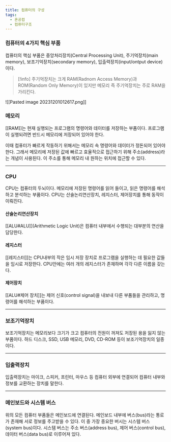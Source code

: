 ```yaml
---
title: 컴퓨터의 구성
tags:
  - 혼공컴
  - 컴퓨터구조
---
```

### 컴퓨터의 4가지 핵심 부품

컴퓨터의 핵심 부품은 중앙처리장치(Central Processing Unit), 주기억장치(main memory), 보조기억장치(secondary memory), 입출력장치(input/ontput device)이다.

> [!info]
> 주기억장치는 크게 RAM(Radnom Access Memory)과 ROM(Random Only Memory)이 있지만 메모리 즉 주기억장치는 주로 RAM을 가리킨다.

![[Pasted image 20231201012617.png]]

### 메모리

[[RAM]]는 현재 실행되는 프로그램의 명령어와 데이터를 저장하는 부품이다. 프로그램이 실행되려면 반드시 메모리에 저장되어 있어야 한다.

이때 컴퓨터가 빠르게 작동하기 위해서는 메모리 속 명령어와 데이터가 정돈되어 있어야 한다. 그래서 메모리에 저장된 값에 빠르고 효율적으로 접근하기 위해 주소(address)라는 개념이 사용된다. 이 주소를 통해 메모리 내 원하는 위치에 접근할 수 있다.

---
### CPU

CPU는 컴퓨터의 두뇌이다. 메모리에 저장된 명령어를 읽어 들이고, 읽은 명령어를 해석하고 분석하는 부품이다. CPU는 산술논리연산장치, 레지스터, 제어장치를 통해 동작이 이뤄진다.
#### 산술논리연산장치
[[ALU#ALU]](Arithmetic Logic Unit)은 컴퓨터 내부에서 수행되는 대부분의 연산을 담당한다.
#### 레지스터
[[레지스터]]는 CPU내부의 작은 임시 저장 장치로 프로그램을 실행하는 데 필요한 값들을 임시로 저장한다. CPU안에는 여러 개의 레지스터가 존재하며 각각 다른 이름을 갖는다.
#### 제어장치
[[ALU#제어 장치]]는 제어 신호(control signal)을 내보내 다른 부품들을 관리하고, 명령어를 해석하는 부품이다.

---
### 보조기억장치

보조기억장치는 메모리보다 크기가 크고 컴퓨터의 전원이 꺼져도 저장된 용을 잃지 않는 부품이다. 하드 디스크, SSD, USB 메모리, DVD, CD-ROM 등이 보조기억장치의 일종이다.

---
### 입출력장치

입출력장치는 마이크, 스피커, 프린터, 마우스 등 컴퓨터 외부에 연결되어 컴퓨터 내부와 정보를 교환하는 장치를 말한다.

--- 
### 메인보드와 시스템 버스

위의 모든 컴퓨터 부품들은 메인보드에 연결된다. 메인보드 내부에 버스(bus)라는 통로가 존재해 서로 정보를 주고받을 수 있다. 이 중 가장 종요한 버시는 시스템 버스(system bus)이다. 시스템 버스는 주소 버스(address bus), 제어 버스(control bus), 데이터 버스(data bus)로 이루어져 있다.